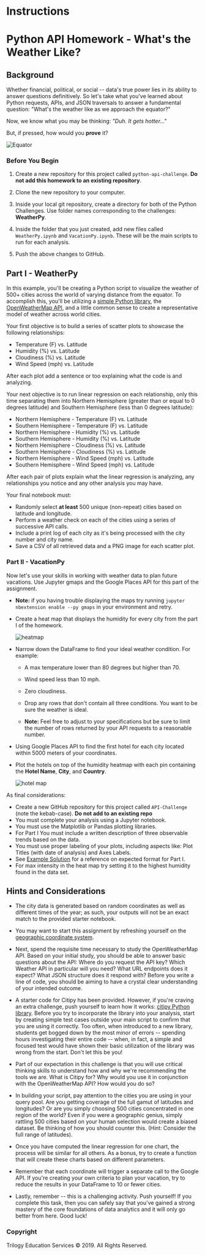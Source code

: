 # Instructions

# Python API Homework - What's the Weather Like?

## Background

Whether financial, political, or social -- data's true power lies in its ability to answer questions definitively. So let's take what you've learned about Python requests, APIs, and JSON traversals to answer a fundamental question: "What's the weather like as we approach the equator?"

Now, we know what you may be thinking: _"Duh. It gets hotter..."_

But, if pressed, how would you **prove** it?

![Equator](Images/equatorsign.png)

### Before You Begin

1. Create a new repository for this project called `python-api-challenge`. **Do not add this homework to an existing repository**.

2. Clone the new repository to your computer.

3. Inside your local git repository, create a directory for both of the  Python Challenges. Use folder names corresponding to the challenges: **WeatherPy**.

4. Inside the folder that you just created, add new files called `WeatherPy.ipynb` and `VacationPy.ipynb`. These will be the main scripts to run for each analysis.

5. Push the above changes to GitHub.

## Part I - WeatherPy

In this example, you'll be creating a Python script to visualize the weather of 500+ cities across the world of varying distance from the equator. To accomplish this, you'll be utilizing a [simple Python library](https://pypi.python.org/pypi/citipy), the [OpenWeatherMap API](https://openweathermap.org/api), and a little common sense to create a representative model of weather across world cities.

Your first objective is to build a series of scatter plots to showcase the following relationships:

* Temperature (F) vs. Latitude
* Humidity (%) vs. Latitude
* Cloudiness (%) vs. Latitude
* Wind Speed (mph) vs. Latitude

After each plot add a sentence or too explaining what the code is and analyzing.

Your next objective is to run linear regression on each relationship, only this time separating them into Northern Hemisphere (greater than or equal to 0 degrees latitude) and Southern Hemisphere (less than 0 degrees latitude):

* Northern Hemisphere - Temperature (F) vs. Latitude
* Southern Hemisphere - Temperature (F) vs. Latitude
* Northern Hemisphere - Humidity (%) vs. Latitude
* Southern Hemisphere - Humidity (%) vs. Latitude
* Northern Hemisphere - Cloudiness (%) vs. Latitude
* Southern Hemisphere - Cloudiness (%) vs. Latitude
* Northern Hemisphere - Wind Speed (mph) vs. Latitude
* Southern Hemisphere - Wind Speed (mph) vs. Latitude

After each pair of plots explain what the linear regression is analyzing, any relationships you notice and any other analysis you may have.

Your final notebook must:

* Randomly select **at least** 500 unique (non-repeat) cities based on latitude and longitude.
* Perform a weather check on each of the cities using a series of successive API calls.
* Include a print log of each city as it's being processed with the city number and city name.
* Save a CSV of all retrieved data and a PNG image for each scatter plot.

### Part II - VacationPy

Now let's use your skills in working with weather data to plan future vacations. Use Jupyter gmaps and the Google Places API for this part of the assignment.

* **Note:** if you having trouble displaying the maps try running `jupyter nbextension enable --py gmaps` in your environment and retry.

* Create a heat map that displays the humidity for every city from the part I of the homework.

  ![heatmap](Images/heatmap.png)

* Narrow down the DataFrame to find your ideal weather condition. For example:

  * A max temperature lower than 80 degrees but higher than 70.

  * Wind speed less than 10 mph.

  * Zero cloudiness.

  * Drop any rows that don't contain all three conditions. You want to be sure the weather is ideal.

  * **Note:** Feel free to adjust to your specifications but be sure to limit the number of rows returned by your API requests to a reasonable number.

* Using Google Places API to find the first hotel for each city located within 5000 meters of your coordinates.

* Plot the hotels on top of the humidity heatmap with each pin containing the **Hotel Name**, **City**, and **Country**.

  ![hotel map](Images/hotel_map.png)

As final considerations:

* Create a new GitHub repository for this project called `API-Challenge` (note the kebab-case). **Do not add to an existing repo**
* You must complete your analysis using a Jupyter notebook.
* You must use the Matplotlib or Pandas plotting libraries.
* For Part I You must include a written description of three observable trends based on the data.
* You must use proper labeling of your plots, including aspects like: Plot Titles (with date of analysis) and Axes Labels.
* See [Example Solution](WeatherPy_Example.pdf) for a reference on expected format for Part I.
* For max intensity in the heat map try setting it to the highest humidity found in the data set.

## Hints and Considerations

* The city data is generated based on random coordinates as well as different times of the year; as such, your outputs will not be an exact match to the provided starter notebook.

* You may want to start this assignment by refreshing yourself on the [geographic coordinate system](http://desktop.arcgis.com/en/arcmap/10.3/guide-books/map-projections/about-geographic-coordinate-systems.htm).

* Next, spend the requisite time necessary to study the OpenWeatherMap API. Based on your initial study, you should be able to answer  basic questions about the API: Where do you request the API key? Which Weather API in particular will you need? What URL endpoints does it expect? What JSON structure does it respond with? Before you write a line of code, you should be aiming to have a crystal clear understanding of your intended outcome.

* A starter code for Citipy has been provided. However, if you're craving an extra challenge, push yourself to learn how it works: [citipy Python library](https://pypi.python.org/pypi/citipy). Before you try to incorporate the library into your analysis, start by creating simple test cases outside your main script to confirm that you are using it correctly. Too often, when introduced to a new library, students get bogged down by the most minor of errors -- spending hours investigating their entire code -- when, in fact, a simple and focused test would have shown their basic utilization of the library was wrong from the start. Don't let this be you!

* Part of our expectation in this challenge is that you will use critical thinking skills to understand how and why we're recommending the tools we are. What is Citipy for? Why would you use it in conjunction with the OpenWeatherMap API? How would you do so?

* In building your script, pay attention to the cities you are using in your query pool. Are you getting coverage of the full gamut of latitudes and longitudes? Or are you simply choosing 500 cities concentrated in one region of the world? Even if you were a geographic genius, simply rattling 500 cities based on your human selection would create a biased dataset. Be thinking of how you should counter this. (Hint: Consider the full range of latitudes).

* Once you have computed the linear regression for one chart, the process will be similar for all others. As a bonus, try to create a function that will create these charts based on different parameters.

* Remember that each coordinate will trigger a separate call to the Google API. If you're creating your own criteria to plan your vacation, try to reduce the results in your DataFrame to 10 or fewer cities.

* Lastly, remember -- this is a challenging activity. Push yourself! If you complete this task, then you can safely say that you've gained a strong mastery of the core foundations of data analytics and it will only go better from here. Good luck!

### Copyright

Trilogy Education Services © 2019. All Rights Reserved.
